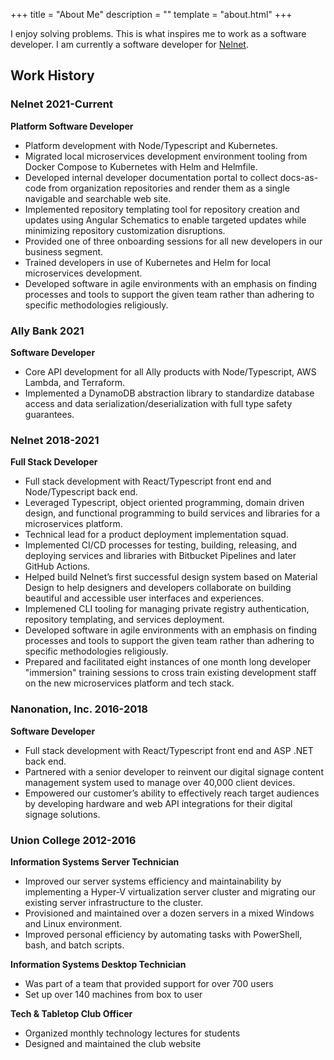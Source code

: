 +++
title = "About Me"
description = ""
template = "about.html"
+++

I enjoy solving problems. This is what inspires me to work as a software developer. I am currently a software developer for [Nelnet](https://nelnetinc.com/capabilities/consumer-services/nelnet-velocity/).

## Work History

### Nelnet 2021-Current

**Platform Software Developer**

- Platform development with Node/Typescript and Kubernetes.
- Migrated local microservices development environment tooling from Docker Compose to Kubernetes with Helm and Helmfile.
- Developed internal developer documentation portal to collect docs-as-code from organization repositories and render them as a single navigable and searchable web site.
- Implemented repository templating tool for repository creation and updates using Angular Schematics to enable targeted updates while minimizing repository customization disruptions.
- Provided one of three onboarding sessions for all new developers in our business segment.
- Trained developers in use of Kubernetes and Helm for local microservices development.
- Developed software in agile environments with an emphasis on finding processes and tools to support the given team rather than adhering to specific methodologies religiously.

### Ally Bank 2021

**Software Developer**

- Core API development for all Ally products with Node/Typescript, AWS Lambda, and Terraform.
- Implemented a DynamoDB abstraction library to standardize database access and data serialization/deserialization with full type safety guarantees.

### Nelnet 2018-2021

**Full Stack Developer**

- Full stack development with React/Typescript front end and Node/Typescript back end.
- Leveraged Typescript, object oriented programming, domain driven design, and functional programming to build services and libraries for a microservices platform.
- Technical lead for a product deployment implementation squad.
- Implemented CI/CD processes for testing, building, releasing, and deploying services and libraries with Bitbucket Pipelines and later GitHub Actions.
- Helped build Nelnet’s first successful design system based on Material Design to help designers and developers collaborate on building beautiful and accessible user interfaces and experiences.
- Implemened CLI tooling for managing private registry authentication, repository templating, and services deployment.
- Developed software in agile environments with an emphasis on finding processes and tools to support the given team rather than adhering to specific methodologies religiously.
- Prepared and facilitated eight instances of one month long developer "immersion" training sessions to cross train existing development staff on the new microservices platform and tech stack.

### Nanonation, Inc. 2016-2018

**Software Developer**

- Full stack development with React/Typescript front end and ASP .NET back end.
- Partnered with a senior developer to reinvent our digital signage content management system used to manage over 40,000 client devices.
- Empowered our customer’s ability to effectively reach target audiences by developing hardware and web API integrations for their digital signage solutions.

### Union College 2012-2016

**Information Systems Server Technician**

- Improved our server systems efficiency and maintainability by implementing a Hyper-V virtualization server cluster and migrating our existing server infrastructure to the cluster.
- Provisioned and maintained over a dozen servers in a mixed Windows and Linux environment.
- Improved personal efficiency by automating tasks with PowerShell, bash, and batch scripts.

**Information Systems Desktop Technician**

- Was part of a team that provided support for over 700 users
- Set up over 140 machines from box to user

**Tech & Tabletop Club Officer**

- Organized monthly technology lectures for students
- Designed and maintained the club website
